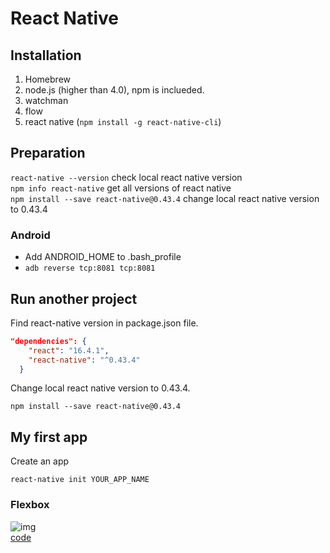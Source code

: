 # React Native

## Installation
1. Homebrew     
2. node.js (higher than 4.0), npm is inclueded.     
3. watchman     
4. flow     
5. react native (```npm install -g react-native-cli```)     

## Preparation
```react-native --version``` check local react native version       
```npm info react-native``` get all versions of react native    
```npm install --save react-native@0.43.4``` change local react native version to 0.43.4      

### Android
- Add ANDROID_HOME to .bash_profile   
- ```adb reverse tcp:8081 tcp:8081```


## Run another project
Find react-native version in package.json file.     
```JSON
"dependencies": {
    "react": "16.4.1",
    "react-native": "^0.43.4"
  }
```

Change local react native version to 0.43.4.    
```
npm install --save react-native@0.43.4
```    

## My first app

Create an app   
```
react-native init YOUR_APP_NAME
``` 

### Flexbox
![img][1]   
[code](https://github.com/Catherine22/Front-end-warm-up/React-native/Demo/App.js)





[1]: https://raw.githubusercontent.com/Catherine22/Front-end-warm-up/master/React-native/Demo/screenshots/flexbox.png